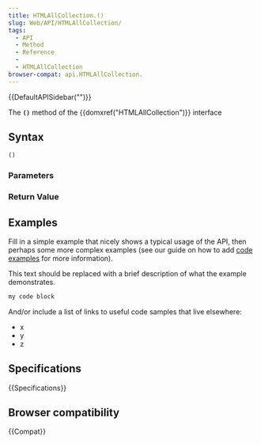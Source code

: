 ```yaml
---
title: HTMLAllCollection.()
slug: Web/API/HTMLAllCollection/
tags:
  - API
  - Method
  - Reference
  - 
  - HTMLAllCollection
browser-compat: api.HTMLAllCollection.
---
```

{{DefaultAPISidebar("")}}

The **`()`** method of the {{domxref("HTMLAllCollection")}} interface 

## Syntax

```js
()
```

### Parameters



### Return Value



## Examples

Fill in a simple example that nicely shows a typical usage of the API, then perhaps some more complex examples (see our guide on how to add [code examples](/en-US/docs/MDN/Contribute/Structures/Code_examples) for more information).

This text should be replaced with a brief description of what the example demonstrates.

```js
my code block
```

And/or include a list of links to useful code samples that live elsewhere:

*   x
*   y
*   z

## Specifications

{{Specifications}}

## Browser compatibility

{{Compat}}


